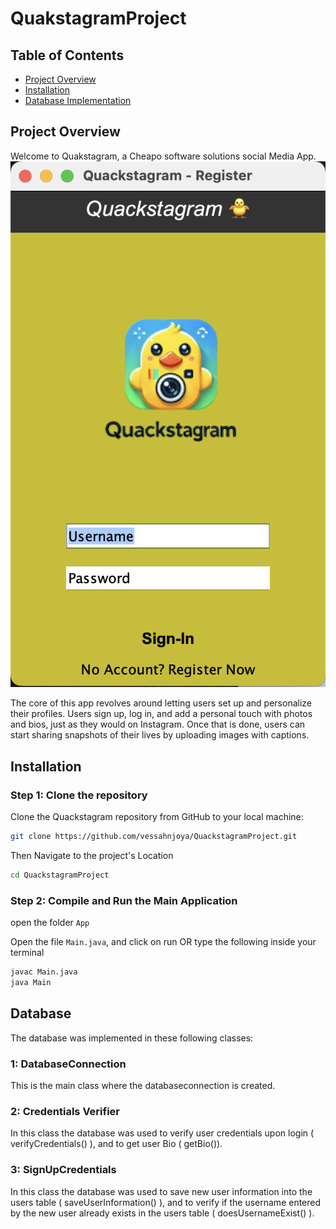 # QuakstagramProject

## Table of Contents

- [Project Overview](#project-overview)
- [Installation](#installation)
- [Database Implementation](#Database)

## Project Overview

Welcome to Quakstagram, a Cheapo software solutions social Media App.
![alt text](ReadMeImages/LoginUI.png)

The core of this app revolves around letting users set up and personalize their profiles.
Users sign up, log in, and add a personal touch with photos and bios, just as they
would on Instagram. Once that is done, users can start sharing snapshots of their lives
by uploading images with captions.

## Installation

### Step 1: Clone the repository

Clone the Quackstagram repository from GitHub to your local machine:

```bash
git clone https://github.com/vessahnjoya/QuackstagramProject.git
```

Then Navigate to the project's Location

```bash
cd QuackstagramProject
```

### Step 2: Compile and Run the Main Application

open the folder `App`

Open the file `Main.java`, and click on run OR type the following inside your terminal

```bash
javac Main.java
java Main
```

## Database

The database was implemented in these following classes:

### 1: DatabaseConnection
This is the main class where the databaseconnection is created.

### 2: Credentials Verifier
In this class the database was used to verify user credentials upon login ( verifyCredentials() ), and to get user Bio ( getBio()).

### 3: SignUpCredentials
In this class the database was used to save new user information into the users table ( saveUserInformation() ), and to verify if the username entered by the new user already exists in the users table ( doesUsernameExist() ).

